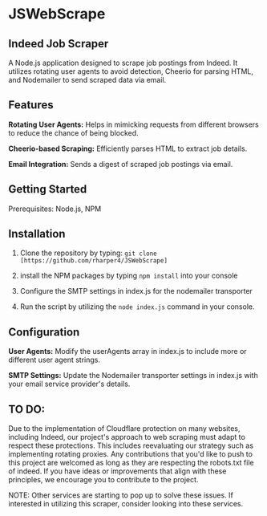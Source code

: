 # JSWebScrape


## **Indeed Job Scraper**
A Node.js application designed to scrape job postings from Indeed. It utilizes rotating user agents to avoid detection, Cheerio for parsing HTML, and Nodemailer to send scraped data via email.


## **Features**

**Rotating User Agents:** Helps in mimicking requests from different browsers to reduce the chance of being blocked.

**Cheerio-based Scraping:** Efficiently parses HTML to extract job details.

**Email Integration:** Sends a digest of scraped job postings via email.


## **Getting Started**
Prerequisites: Node.js, NPM


## **Installation**
1. Clone the repository by typing: `git clone [https://github.com/rharper4/JSWebScrape]`

2. install the NPM packages by typing `npm install` into your console

3. Configure the SMTP settings in index.js for the nodemailer transporter

4. Run the script by utilizing the `node index.js` command in your console.

## **Configuration**

**User Agents:** Modify the userAgents array in index.js to include more or different user agent strings.

**SMTP Settings:** Update the Nodemailer transporter settings in index.js with your email service provider's details.

## **TO DO:**

Due to the implementation of Cloudflare protection on many websites, including Indeed, our project's approach to web scraping must adapt to respect these protections. This includes reevaluating our strategy such as implementing rotating proxies. Any contributions that you'd like to push to this project are welcomed as long as they are respecting the robots.txt file of indeed. If you have ideas or improvements that align with these principles, we encourage you to contribute to the project. 

NOTE: Other services are starting to pop up to solve these issues. If interested in utilizing this scraper, consider looking into these services.
